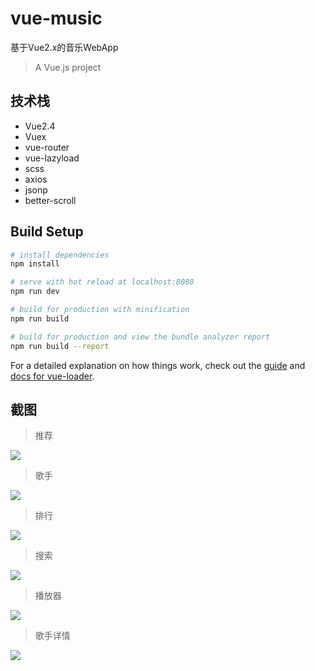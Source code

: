 # vue-music

基于Vue2.x的音乐WebApp

> A Vue.js project

## 技术栈

- Vue2.4
- Vuex
- vue-router
- vue-lazyload
- scss
- axios
- jsonp
- better-scroll

## Build Setup

``` bash
# install dependencies
npm install

# serve with hot reload at localhost:8080
npm run dev

# build for production with minification
npm run build

# build for production and view the bundle analyzer report
npm run build --report
```

For a detailed explanation on how things work, check out the [guide](http://vuejs-templates.github.io/webpack/) and [docs for vue-loader](http://vuejs.github.io/vue-loader).


## 截图

>推荐

![](./doc/recommend.png)

>歌手

![](./doc/singer.png)

>排行

![](./doc/rank.png)

>搜索

![](./doc/search.png)

>播放器

![](./doc/player.png)

>歌手详情

![](./doc/singerdetail.png)

